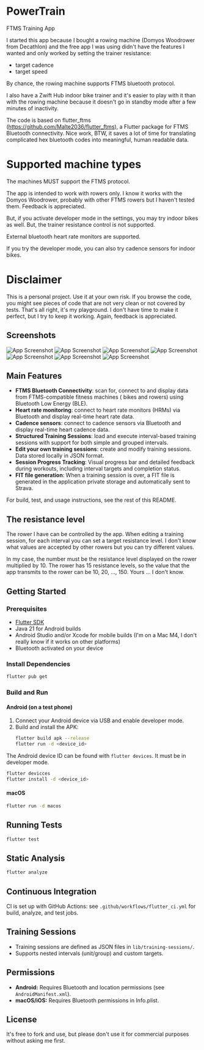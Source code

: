 # PowerTrain
FTMS Training App

I started this app because I bought a rowing machine (Domyos Woodrower from Decathlon) and the free app I was using didn't have the features I wanted and only worked by setting the trainer resistance: 
- target cadence
- target speed

By chance, the rowing machine supports FTMS bluetooth protocol.

I also have a Zwift Hub indoor bike trainer and it's easier to play with it than with the rowing machine because it doesn't go in standby mode after a few minutes of inactivity.


The code is based on flutter_ftms (https://github.com/Malte2036/flutter_ftms), a Flutter package for FTMS Bluetooth connectivity. Nice work, BTW, it saves a lot of time for translating complicated hex bluetooth codes into meaningful, human readable data.

# Supported machine types

The machines MUST support the FTMS protocol.

The app is intended to work with rowers only. I know it works with the Domyos Woodrower, probably with other FTMS rowers but I haven't tested them. Feedback is appreciated.

But, if you activate developer mode in the settings, you may try indoor bikes as well. But, the trainer resistance control is not supported.

External bluetooth heart rate monitors are supported.

If you try the developer mode, you can also try cadence sensors for indoor bikes.

# Disclaimer
This is a personal project. Use it at your own risk. If you browse the code, you might see pieces of code that are not very clean or not covered by tests. That's all right, it's my playground. I don't have time to make it perfect, but I try to keep it working. Again, feedback is appreciated.

## Screenshots
![App Screenshot](doc/screen1.png)
![App Screenshot](doc/screen2.png)
![App Screenshot](doc/screen3.png)
![App Screenshot](doc/screen4.png)
![App Screenshot](doc/screen5.png)
![App Screenshot](doc/screen6.png)
![App Screenshot](doc/screen7.png)


## Main Features

- **FTMS Bluetooth Connectivity**: scan for, connect to and display data from FTMS-compatible fitness machines ( bikes and rowers) using Bluetooth Low Energy (BLE).
- **Heart rate monitoring**: connect to heart rate monitors (HRMs) via Bluetooth and display real-time heart rate data.
- **Cadence sensors**: connect to cadence sensors via Bluetooth and display real-time heart cadence data.
- **Structured Training Sessions**: load and execute interval-based training sessions with support for both simple and grouped intervals.
- **Edit your own training sessions**: create and modify training sessions. Data stored locally in JSON format.
- **Session Progress Tracking**: Visual progress bar and detailed feedback during workouts, including interval targets and completion status.
- **FIT file generation**: When a training session is over, a FIT file is generated in the application private storage and automatically sent to Strava. 

For build, test, and usage instructions, see the rest of this README.

## The resistance level

The rower I have can be controlled by the app. When editing a training session, for each interval you can set a target resistance level. I don't know what values are accepted by other rowers but you can try different values.

In my case, the number must be the resistance level displayed on the rower multiplied by 10. The rower has 15 resistance levels, so the value that the app transmits to the rower can be 10, 20, ..., 150. Yours ... I don't know.

## Getting Started

### Prerequisites
- [Flutter SDK](https://flutter.dev/docs/get-started/install) 
- Java 21 for Android builds
- Android Studio and/or Xcode for mobile builds (I'm on a Mac M4, I don't really know if it works on other platforms)
- Bluetooth activated on your device

### Install Dependencies
```zsh
flutter pub get
```

### Build and Run

#### Android (on a test phone)
1. Connect your Android device via USB and enable developer mode.
2. Build and install the APK:
   ```zsh
   flutter build apk --release
   flutter run -d <device_id>
   ```
The Android device ID can be found with `flutter devices`. It must be in developer mode.

   ```zsh
   flutter devicces
   flutter install -d <device_id>
   ```

#### macOS
```zsh
flutter run -d macos
```

## Running Tests
```zsh
flutter test
```

## Static Analysis
```zsh
flutter analyze
```

## Continuous Integration
CI is set up with GitHub Actions: see `.github/workflows/flutter_ci.yml` for build, analyze, and test jobs.

## Training Sessions
- Training sessions are defined as JSON files in `lib/training-sessions/`.
- Supports nested intervals (unit/group) and custom targets.

## Permissions
- **Android:** Requires Bluetooth and location permissions (see `AndroidManifest.xml`).
- **macOS/iOS:** Requires Bluetooth permissions in Info.plist.

## License
It's free to fork and use, but please don't use it for commercial purposes without asking me first.
